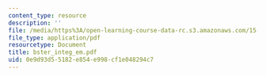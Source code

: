 ```yaml
---
content_type: resource
description: ''
file: /media/https%3A/open-learning-course-data-rc.s3.amazonaws.com/15-667-negotiation-and-conflict-management-spring-2001/0e9d93d55182e854e998cf1e048294c7_bster_integ_em.pdf
file_type: application/pdf
resourcetype: Document
title: bster_integ_em.pdf
uid: 0e9d93d5-5182-e854-e998-cf1e048294c7
---
```

